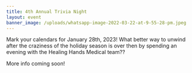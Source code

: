 ```yaml
---
title: 4th Annual Trivia Night
layout: event
banner_image: /uploads/whatsapp-image-2022-03-22-at-9-55-28-pm.jpeg
---
```

Mark your calendars for January 28th, 2023\! What better way to unwind after the craziness of the holiday season is over then by spending an evening with the Healing Hands Medical team??&nbsp;

More info coming soon\!&nbsp;